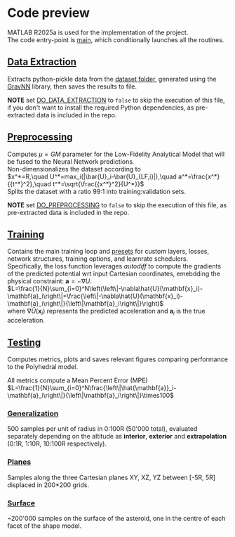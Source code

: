 # Code preview
MATLAB R2025a is used for the implementation of the project. \
The code entry-point is [main](main.m), which conditionally launches all the routines.

## [Data Extraction](./src/data/runData.m)
Extracts python-pickle data from the [dataset folder](data/Trajectories/), generated using the [GravNN](https://github.com/MartinAstro/GravNN) library, then saves the results to file.

**NOTE** set [DO_DATA_EXTRACTION](main.m#L15) to `false` to skip the execution of this file, if you don't want to install the required Python dependencies, as pre-extracted data is included in the repo.

## [Preprocessing](./src/preprocessing/runPreprocessing.m)
Computes $\mu=GM$ parameter for the Low-Fidelity Analytical Model that will be fused to the Neural Network predictions. \
Non-dimensionalizes the dataset according to \
$x^*=R,\quad U^*=max_i(|\bar{U}_i-\bar{U}_{LF,i}|),\quad a^*=\frac{x^*}{{t^*}^2},\quad t^*=\sqrt{\frac{{x^*}^2}{U^*}}$ \
Splits the dataset with a ratio 99:1 into training:validation sets.

**NOTE** set [DO_PREPROCESSING](main.m#L16) to `false` to skip the execution of this file, as pre-extracted data is included in the repo.

## [Training](./src/training/runTraining.m)
Contains the main training loop and [presets](training/+presets) for custom layers, losses, network structures, training options, and learnrate schedulers. \
Specifically, the loss function leverages *autodiff* to compute the gradients of the predicted potential wrt input Cartesian coordinates, emebdding the physical constraint: $\mathbf{a}=-\nabla U$. \
$L=\frac{1}{N}\sum_{i=0}^N\left(\left\|-\nabla\hat{U}(\mathbf{x}_i)-\mathbf{a}_i\right\|+\frac{\left\|-\nabla\hat{U}(\mathbf{x}_i)-\mathbf{a}_i\right\|}{\left\|\mathbf{a}_i\right\|}\right)$ \
where $\nabla\hat{U}(\mathbf{x}_i)$ represents the predicted acceleration and $\mathbf{a}_i$ is the true acceleration.

## [Testing](./src/test/runTest.m)
Computes metrics, plots and saves relevant figures comparing performance to the Polyhedral model.

All metrics compute a Mean Percent Error (MPE) \
$L=\frac{1}{N}\sum_{i=0}^N\frac{\left\|\hat{\mathbf{a}}_i-\mathbf{a}_i\right\|}{\left\|\mathbf{a}_i\right\|}\times100$

### [Generalization](./src/test/+presets/generalization.m)
500 samples per unit of radius in 0:100R (50'000 total), evaluated separately depending on the altitude as **interior**, **exterior** and **extrapolation** (0:1R, 1:10R, 10:100R respectively).

### [Planes](./src/test/+presets/planes.m)
Samples along the three Cartesian planes XY, XZ, YZ between [-5R, 5R] displaced in 200*200 grids.

### [Surface](./src/test/+presets/surface.m)
~200'000 samples on the surface of the asteroid, one in the centre of each facet of the shape model.